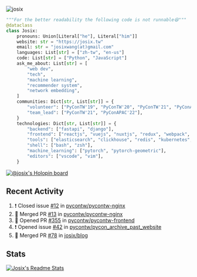 ![josix](https://komarev.com/ghpvc/?username=josix)
```python
"""For the better readability the following code is not runnable😆"""
@dataclass
class Josix:
    pronouns: Union[Literal["he"], Literal["him"]]
    website: str = "https://josix.tw"
    email: str = "josixwang(at)gmail.com"
    languages: List[str] = ["zh-tw", "en-us"]
    code: List[str] = ["Python", "JavaScript"]
    ask_me_about: List[str] = [
        "web dev",
        "tech",
        "machine learning",
        "recommender system",
        "network embedding",
    ]
    communities: Dict[str, List[str]] = {
        "volunteer": ["PyConTW'19", "PyConTW'20", "PyConTW'21", "PyConAPAC'22"],
        "team_lead": ["PyConTW'21", "PyConAPAC'22"],
    }
    technologies: Dict[str, List[str]] = {
        "backend": ["fastapi", "django"],
        "frontend": ["reactjs", "vuejs", "nuxtjs", "redux", "webpack", "tailwindcss"],
        "tools": ["elasticsearch", "clickhouse", "redis", "kubernetes", "docker"],
        "shell": ["bash", "zsh"],
        "machine_learning": ["pytorch", "pytorch-geometric"],
        "editors": ["vscode", "vim"],
    }
```
[![@josix's Holopin board](https://holopin.io/api/user/board?user=josix)](https://holopin.io/@josix)

## Recent Activity
<!--START_SECTION:activity-->
1. ❗️ Closed issue [#12](https://github.com/pycontw/pycontw-nginx/issues/12) in [pycontw/pycontw-nginx](https://github.com/pycontw/pycontw-nginx)
2. 🎉 Merged PR [#13](https://github.com/pycontw/pycontw-nginx/pull/13) in [pycontw/pycontw-nginx](https://github.com/pycontw/pycontw-nginx)
3. 💪 Opened PR [#355](https://github.com/pycontw/pycontw-frontend/pull/355) in [pycontw/pycontw-frontend](https://github.com/pycontw/pycontw-frontend)
4. ❗️ Opened issue [#42](https://github.com/pycontw/pycon_archive_past_website/issues/42) in [pycontw/pycon_archive_past_website](https://github.com/pycontw/pycon_archive_past_website)
5. 🎉 Merged PR [#78](https://github.com/josix/blog/pull/78) in [josix/blog](https://github.com/josix/blog)
<!--END_SECTION:activity-->



## Stats
[![Josix's Readme Stats](https://github-readme-stats.vercel.app/api?username=josix&show_icons=true&theme=default&count_private=true&card_width=400)](https://github.com/anuraghazra/github-readme-stats)
